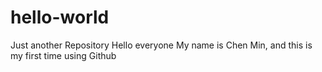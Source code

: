 # hello-world
Just another Repository
Hello everyone
My name is Chen Min, and this is my first time using Github
